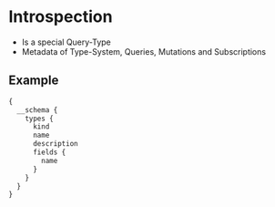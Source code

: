 # Introspection

* Is a special Query-Type
* Metadata of Type-System, Queries, Mutations and Subscriptions

## Example

```graphql
{
  __schema {
    types {
      kind
      name
      description
      fields {
        name
      }
    }
  }
}
```